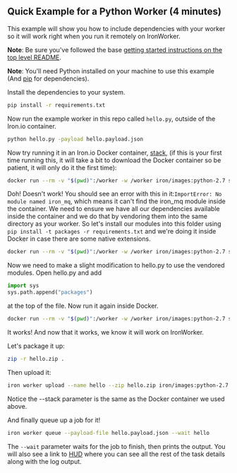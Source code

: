 ## Quick Example for a Python Worker (4 minutes)

This example will show you how to include dependencies with your worker so it will work right when you run it
remotely on IronWorker.

**Note**: Be sure you've followed the base [getting started instructions on the top level README](https://github.com/iron-io/dockerworker). 

**Note**: You'll need Python installed on your machine to use this example (And [pip](https://pypi.python.org/pypi/pip) for dependencies).

Install the dependencies to your system.
```sh
pip install -r requirements.txt
```
Now run the example worker in this repo called `hello.py`, outside of the Iron.io container.

```sh
python hello.py -payload hello.payload.json
```

Now try running it in an Iron.io Docker container, [stack](http://dev.iron.io/worker/reference/environment/#default_language_versions), (if this is your first time running this, it will take a bit to download
the Docker container so be patient, it will only do it the first time):

```sh
docker run --rm -v "$(pwd)":/worker -w /worker iron/images:python-2.7 sh -c 'python hello.py -payload hello.payload.json'
```

Doh! Doesn't work! You should see an error with this in it:`ImportError: No module named iron_mq`,
which means it can't find the iron_mq module inside the container. We need to ensure we have all our dependencies
available inside the container and we do that by vendoring them into the same directory as your worker.
So let's install our modules into this folder using `pip install -t packages -r requirements.txt` and we're doing it inside Docker in case 
there are some native extensions.

```sh
docker run --rm -v "$(pwd)":/worker -w /worker iron/images:python-2.7 sh -c 'pip install -t packages -r requirements.txt'
```

Now we need to make a slight modification to hello.py to use the vendored modules. Open hello.py and 
add 
```python
import sys
sys.path.append("packages")
``` 
at the top of the file. Now run it again inside Docker.

```sh
docker run --rm -v "$(pwd)":/worker -w /worker iron/images:python-2.7 sh -c 'python hello.py -payload hello.payload.json'
```

It works! And now that it works, we know it will work on IronWorker.

Let's package it up:

```sh
zip -r hello.zip .
```

Then upload it:

```sh
iron worker upload --name hello --zip hello.zip iron/images:python-2.7 python hello.py
```

Notice the --stack parameter is the same as the Docker container we used above.

And finally queue up a job for it!

```sh
iron worker queue --payload-file hello.payload.json --wait hello
```

The `--wait` parameter waits for the job to finish, then prints the output.
You will also see a link to [HUD](http://hud.iron.io) where you can see all the rest of the task details along with the log output.



